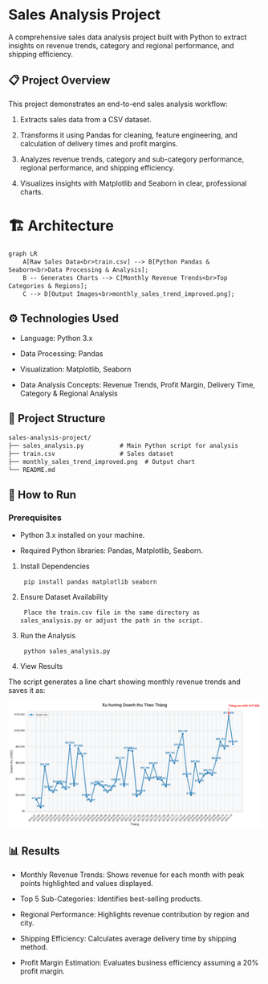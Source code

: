 # Sales Analysis Project

A comprehensive sales data analysis project built with Python to extract insights on revenue trends, category and regional performance, and shipping efficiency.

## 📋 Project Overview

This project demonstrates an end-to-end sales analysis workflow:

1. Extracts sales data from a CSV dataset.

2. Transforms it using Pandas for cleaning, feature engineering, and calculation of delivery times and profit margins.

3. Analyzes revenue trends, category and sub-category performance, regional performance, and shipping efficiency.

4. Visualizes insights with Matplotlib and Seaborn in clear, professional charts.

# 🏗️ Architecture
```mermaid
graph LR
    A[Raw Sales Data<br>train.csv] --> B[Python Pandas & Seaborn<br>Data Processing & Analysis];
    B -- Generates Charts --> C[Monthly Revenue Trends<br>Top Categories & Regions];
    C --> D[Output Images<br>monthly_sales_trend_improved.png];
```
## ⚙️ Technologies Used

* Language: Python 3.x

* Data Processing: Pandas

* Visualization: Matplotlib, Seaborn

* Data Analysis Concepts: Revenue Trends, Profit Margin, Delivery Time, Category & Regional Analysis

## 📁 Project Structure
```
sales-analysis-project/
├── sales_analysis.py          # Main Python script for analysis
├── train.csv                  # Sales dataset
├── monthly_sales_trend_improved.png  # Output chart  
└── README.md
```

## 🚀 How to Run
### Prerequisites

* Python 3.x installed on your machine.

* Required Python libraries: Pandas, Matplotlib, Seaborn.

1. Install Dependencies

        pip install pandas matplotlib seaborn

3. Ensure Dataset Availability

        Place the train.csv file in the same directory as sales_analysis.py or adjust the path in the script.

4. Run the Analysis
   
        python sales_analysis.py

5. View Results

The script generates a line chart showing monthly revenue trends and saves it as:

![Dashbroad Resual](/monthly_sales_trend_improved.png)

## 📊 Results

* Monthly Revenue Trends: Shows revenue for each month with peak points highlighted and values displayed.

* Top 5 Sub-Categories: Identifies best-selling products.

* Regional Performance: Highlights revenue contribution by region and city.

* Shipping Efficiency: Calculates average delivery time by shipping method.

* Profit Margin Estimation: Evaluates business efficiency assuming a 20% profit margin.
